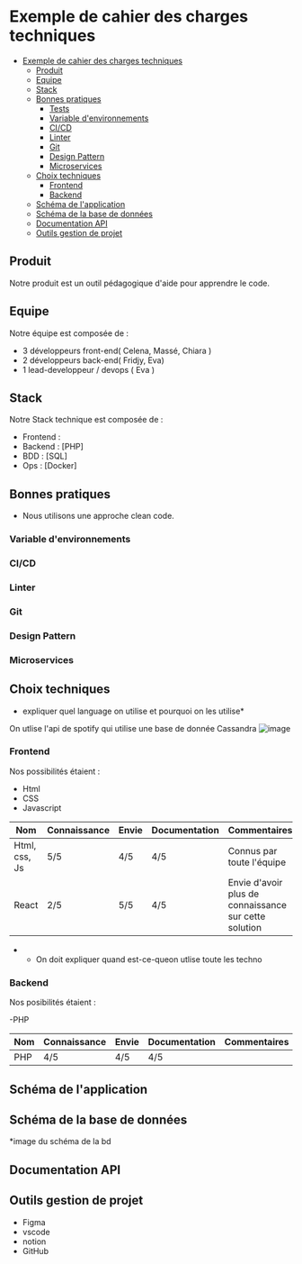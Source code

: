 # Exemple de cahier des charges techniques

- [Exemple de cahier des charges techniques](#exemple-de-cahier-des-charges-techniques)
  - [Produit](#produit)
  - [Equipe](#equipe)
  - [Stack](#stack)
  - [Bonnes pratiques](#bonnes-pratiques)
    - [Tests](#tests)
    - [Variable d'environnements](#variable-denvironnements)
    - [CI/CD](#cicd)
    - [Linter](#linter)
    - [Git](#git)
    - [Design Pattern](#design-pattern)
    - [Microservices](#microservices)
  - [Choix techniques](#choix-techniques)
    - [Frontend](#frontend)
    - [Backend](#backend)
  - [Schéma de l'application](#schéma-de-lapplication)
  - [Schéma de la base de données](#schéma-de-la-base-de-données)
  - [Documentation API](#documentation-api)
  - [Outils gestion de projet](#outils-gestion-de-projet)

## Produit

Notre produit est un outil pédagogique d'aide pour apprendre le code.

## Equipe

Notre équipe est composée de :

- 3 développeurs front-end( Celena, Massé, Chiara ) 
- 2 développeurs back-end( Fridjy, Eva)
- 1 lead-developpeur / devops ( Eva ) 

## Stack

Notre Stack technique est composée de :

- Frontend : 
- Backend : [PHP] 
- BDD : [SQL]
- Ops : [Docker] 

## Bonnes pratiques

- Nous utilisons une approche clean code.


### Variable d'environnements

### CI/CD

### Linter

### Git

### Design Pattern

### Microservices

## Choix techniques
* expliquer quel language on utilise et pourquoi on les utilise*


On utlise l'api de spotify qui utilise une base de donnée Cassandra
  ![image](https://github.com/lahonda77/festival-app/assets/125769705/57b18df5-6a62-40e7-9caa-7c40f7563fb8)
   

### Frontend

Nos possibilités étaient :

- Html
- CSS
- Javascript


<!-- Tableau markdown 5 lignes, 5 colonnes -->

| Nom | Connaissance | Envie | Documentation | Commentaires |
| --- | --- | --- | --- | --- |
| Html, css, Js| 5/5 | 4/5 | 4/5 | Connus par toute l'équipe |
| React | 2/5 | 5/5 | 4/5 | Envie d'avoir plus de connaissance sur cette solution |


- * On doit expliquer quand est-ce-queon utlise toute les techno

<!-- Genere un tableau de classification des technologies backend -->

### Backend

Nos posibilités étaient : 

-PHP

| Nom | Connaissance | Envie | Documentation | Commentaires |
| --- | --- | --- | --- | --- |
|PHP| 4/5 | 4/5 | 4/5 | |



## Schéma de l'application


## Schéma de la base de données

*image du schéma de la bd 

## Documentation API

## Outils gestion de projet

- Figma
- vscode
- notion
- GitHub
